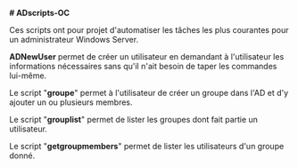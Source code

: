 ﻿**# ADscripts-OC**

Ces scripts ont pour projet d'automatiser les tâches les plus courantes pour un administrateur Windows Server.

**ADNewUser** permet de créer un utilisateur en demandant à l'utilisateur les informations nécessaires sans qu'il n'ait besoin de taper les commandes lui-même.


Le script "**groupe**" permet à l'utilisateur de créer un groupe dans l'AD et d'y ajouter un ou plusieurs membres.  

Le script "**grouplist**" permet de lister les groupes dont fait partie un utilisateur.

Le script "**getgroupmembers**" permet de lister les utilisateurs d'un groupe donné.

